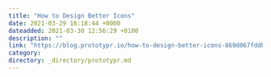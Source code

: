 ```yaml
---
title: "How to Design Better Icons"
date: 2021-03-29 16:18:44 +0000
dateadded: 2021-03-30 12:56:29 +0100
description: ""
link: "https://blog.prototypr.io/how-to-design-better-icons-869d067fddbf?source=rss----eb297ea1161a---4"
category:
directory: _directory/prototypr.md
---
```

